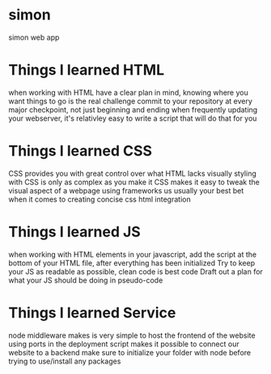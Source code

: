 # simon
simon web app


# Things I learned HTML
when working with HTML have a clear plan in mind, knowing where you want things to go is the real challenge
commit to your repository at every major checkpoint, not just beginning and ending
when frequently updating your webserver, it's relativley easy to write a script that will do that for you 

# Things I learned CSS
CSS provides you with great control over what HTML lacks visually
styling with CSS is only as complex as you make it
CSS makes it easy to tweak the visual aspect of a webpage
using frameworks us usually your best bet when it comes to creating concise css html integration

# Things I learned JS
when working with HTML elements in your javascript, add the script at the bottom of your HTML file, after everything has been initialized
Try to keep your JS as readable as possible, clean code is best code
Draft out a plan for what your JS should be doing in pseudo-code

# Things I learned Service
node middleware makes is very simple to host the frontend of the website
using ports in the deployment script makes it possible to connect our website to a backend
make sure to initialize your folder with node before trying to use/install any packages